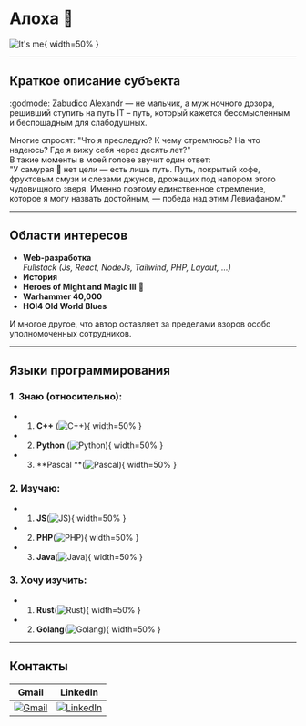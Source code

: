 # Алоха 👋

![It's me](images/image.png){ width=50% }

---

## Краткое описание субъекта

:godmode: Zabudico Alexandr — не мальчик, а муж ночного дозора, решивший ступить на путь IT – путь, который кажется бессмысленным и беспощадным для слабодушных.

Многие спросят: "Что я преследую? К чему стремлюсь? На что надеюсь? Где я вижу себя через десять лет?"  
В такие моменты в моей голове звучит один ответ:  
"У самурая :japanese_goblin: нет цели — есть лишь путь. Путь, покрытый кофе, фруктовым смузи и слезами джунов, дрожащих под напором этого чудовищного зверя. Именно поэтому единственное стремление, которое я могу назвать достойным, — победа над этим Левиафаном."

---

## Области интересов

- **Web-разработка**  
  _Fullstack (Js, React, NodeJs, Tailwind, PHP, Layout, ...)_
- **История**
- **Heroes of Might and Magic III** :dragon:
- **Warhammer 40,000**
- **HOI4 Old World Blues**

И многое другое, что автор оставляет за пределами взоров особо уполномоченных сотрудников.

---

## Языки программирования

### 1. Знаю (относительно):

- 1. **C++** (![C++ ](images/c.svg)){ width=50% }
- 2. **Python** (![Python](images/python.svg)){ width=50% }
- 3. **Pascal **(![Pascal](images/pascal.svg)){ width=50% }

### 2. Изучаю:

- 1. **JS**(![JS](images/js-svgrepo-com.svg)){ width=50% }
- 2. **PHP**(![PHP](images/php-svgrepo-com.svg)){ width=50% }
- 3. **Java**(![Java](images/java-svgrepo-com.svg)){ width=50% }

### 3. Хочу изучить:

- 1. **Rust**(![Rust](images/rust-svgrepo-com.svg)){ width=50% }
- 2. **Golang**(![Golang](images/golang-1.svg)){ width=50% }

---

## Контакты

| Gmail                                                                                                                                                                                                                                                              | LinkedIn                                                                                                                                                                         |
| ------------------------------------------------------------------------------------------------------------------------------------------------------------------------------------------------------------------------------------------------------------------ | -------------------------------------------------------------------------------------------------------------------------------------------------------------------------------- |
| [![Gmail](https://upload.wikimedia.org/wikipedia/commons/thumb/7/7e/Gmail_icon_%282020%29.svg/256px-Gmail_icon_%282020%29.svg.png)](https://mail.google.com/mail/u/0/#inbox?compose=GTvVlcSDbttxZrSJNQlVKmgCjGJQbMBvqPRRwGjTqVpSxLHxcDqhlXvnBWpjVBFSctrjDklZtdCZB) | [![LinkedIn](https://upload.wikimedia.org/wikipedia/commons/thumb/a/aa/LinkedIn_2021.svg/256px-LinkedIn_2021.svg.png)](https://www.linkedin.com/in/alexandr-zabudico-150b66244/) |

